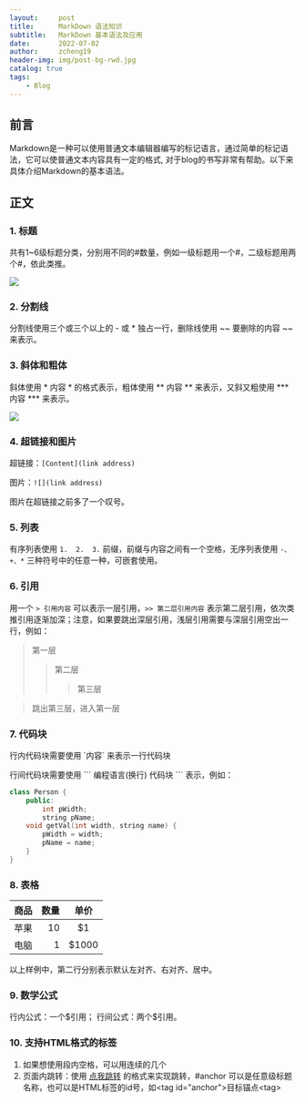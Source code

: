 ```yaml
---
layout:     post
title:      MarkDown 语法知识
subtitle:   MarkDown 基本语法及应用
date:       2022-07-02
author:     zcheng19
header-img: img/post-bg-rwd.jpg
catalog: true
tags:
    - Blog
---
```


## 前言

Markdown是一种可以使用普通文本编辑器编写的标记语言，通过简单的标记语法，它可以使普通文本内容具有一定的格式, 对于blog的书写非常有帮助。以下来具体介绍Markdown的基本语法。

## 正文

### 1. 标题

共有1~6级标题分类，分别用不同的#数量，例如一级标题用一个#，二级标题用两个#，依此类推。

![](https://p69.f3.n0.cdn.getcloudapp.com/items/nOuX9Jb0/bbaac4d3-2834-4e74-b62e-4af06926ecf6.png?v=b74f7aa387b244ccfe06e2f52f843413)

### 2. 分割线

分割线使用三个或三个以上的 - 或 * 独占一行，删除线使用 ~~ 要删除的内容 ~~ 来表示。

### 3. 斜体和粗体

斜体使用 * 内容 * 的格式表示，粗体使用 ** 内容 ** 来表示，又斜又粗使用 *** 内容 *** 来表示。

![](https://p69.f3.n0.cdn.getcloudapp.com/items/KoujYKnd/2b66fb16-4c6d-4fe1-b334-e0df44bcaa52.png?source=viewer&v=88830321c67611944e08a569560df735)

### 4. 超链接和图片

超链接：`[Content](link address)`

图片：`![](link address)`

图片在超链接之前多了一个叹号。

### 5. 列表

有序列表使用 `1.  2.  3.` 前缀，前缀与内容之间有一个空格，无序列表使用 `-、+、*` 三种符号中的任意一种，可嵌套使用。

### 6. 引用

用一个 `> 引用内容` 可以表示一层引用，`>> 第二层引用内容` 表示第二层引用，依次类推引用逐渐加深；注意，如果要跳出深层引用，浅层引用需要与深层引用空出一行，例如：

> 第一层
>> 第二层
>>> 第三层

> 跳出第三层，进入第一层

### 7. 代码块

行内代码块需要使用 \`内容\` 来表示一行代码块

行间代码块需要使用 \``` 编程语言(换行)  代码块 
\``` 表示，例如：

```cpp
class Person {
    public:
        int pWidth;
        string pName;
    void getVal(int width, string name) {
        pWidth = width;
        pName = name;
    }
}
```

### 8. 表格

|商品|数量|单价|
|---|---:|:---:|
|苹果|10|\$1|
|电脑|1|\$1000|

以上样例中，第二行分别表示默认左对齐、右对齐、居中。

### 9. 数学公式

行内公式：一个\$引用；
行间公式：两个\$引用。

### 10. 支持HTML格式的标签

1. 如果想使用段内空格，可以用连续的几个&nbsp;
2. 页面内跳转：使用 [点我跳转](#正文) 的格式来实现跳转，#anchor 可以是任意级标题名称，也可以是HTML标签的id号，如\<tag id="anchor"\>目标锚点\<tag\>
